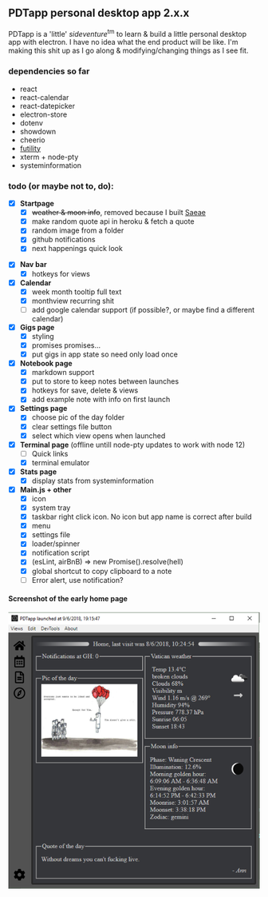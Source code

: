## PDTapp personal desktop app 2.x.x

PDTapp is a 'little' *sideventure*<sup>tm</sup> to learn & build a little personal desktop app with electron.
I have no idea what the end product will be like. I'm making this shit up as I go along & modifying/changing things as I see fit.  

### dependencies so far
* react
* react-calendar
* react-datepicker
* electron-store
* dotenv
* showdown
* cheerio
* [futility](https://github.com/Fraasi/futility)
* xterm + node-pty
* systeminformation

### todo (or maybe not to, do):

* [x] **Startpage**
  - [x] ~~weather & moon info~~, removed because I built [Saeae](https://github.com/Fraasi/Saeae)
  - [x] make random quote api in heroku & fetch a quote
  - [x] random image from a folder
  - [x] github notifications
  - [x] next happenings quick look
- [x] **Nav bar**
  - [x] hotkeys for views
- [x] **Calendar** 
  - [x] week month tooltip full text
  - [x] monthview recurring shit
  - [ ] add google calendar support (if possible?, or maybe find a different calendar)
- [x] **Gigs page**
  - [x] styling
  - [x] promises promises...
  - [x] put gigs in app state so need only load once  
- [x] **Notebook page**
  - [x] markdown support
  - [x] put to store to keep notes between launches 
  - [x] hotkeys for save, delete & views
  - [x] add example note with info on first launch
- [x] **Settings page**
  - [x] choose pic of the day folder
  - [x] clear settings file button
  - [x] select which view opens when launched
- [x] **Terminal page**
 (offline untill node-pty updates to work with node 12)
  - [ ] Quick links
  - [x] terminal emulator
- [x] **Stats page**
  - [x] display stats from systeminformation
- [x] **Main.js + other**
  - [x] icon
  - [x] system tray
  - [x] taskbar right click icon. No icon but app name is correct after build
  - [x] menu
  - [x] settings file
  - [x] loader/spinner
  - [x] notification script
  - [x] (esLint, airBnB) => new Promise().resolve(hell)  
  - [x] global shortcut to copy clipboard to a note
  - [ ] Error alert, use notification?

#### Screenshot of the early home page    
![2018-06-10_2009.png](app/src/assets/images/2018-06-10_2009.png)


<!-- Cool little app you've got there, the design is kinda boring I would've changed fonts, colors and try to setup a structored way to display data, removed the borders and made background colors instead, removed the top "Home" and putting the date at the bottom since it should not be the key focus. -->